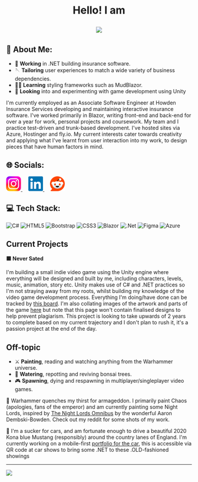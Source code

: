 # <p align="center">Hello! I am</p>
<p align="center">
  <img src="https://github.com/user-attachments/assets/08ea1ca3-f4d8-4962-8cdf-e017e7b9a620">
</p>

<p></p>

## 💫 About Me:
- 🥅 **Working** in .NET building insurance software.
- 🪡 **Tailoring** user experiences to match a wide variety of business dependencies.
- 🐦‍🔥 **Learning** styling frameworks such as MudBlazor.
- 🎯 **Looking** into and experimenting with game development using Unity

<p align="left">
  I'm currently employed as an Associate Software Engineer at Howden Insurance Services developing and maintaining interactive insurance software.
  I've worked primarily in Blazor, writing front-end and back-end for over a year for work, personal projects and coursework. My team and I practice test-driven and trunk-based development.
  I've hosted sites via Azure, Hostinger and fly.io.
  My current interests cater towards creativity and applying what I've learnt from user interaction into my work, to design pieces that have human factors in mind.
</p>

## 🌐 Socials:
<p align="left">
  <a href="https://www.instagram.com/josh.hill_">
    <img src="Instagram_logo_2022.svg.webp" alt="Instagram" width="40" height="40"/>
  </a>
  &nbsp;&nbsp;&nbsp;
  <a href="https://www.linkedin.com/in/josh-hill-993b87296">
    <img src="LinkedIn_logo_initials.png" alt="LinkedIn" width="40" height="40"/>
  </a>  
  &nbsp;&nbsp;&nbsp;
  <a href="https://www.reddit.com/user/Josh_Hilll/">
    <img src="Reddit_Logo.png" alt="LinkedIn" width="40" height="40"/>
  </a>
</p>

## 💻 Tech Stack:
![C#](https://img.shields.io/badge/c%23-%23239120.svg?style=for-the-badge&logo=csharp&logoColor=white) ![HTML5](https://img.shields.io/badge/html5-%23E34F26.svg?style=for-the-badge&logo=html5&logoColor=white) ![Bootstrap](https://img.shields.io/badge/bootstrap-%238511FA.svg?style=for-the-badge&logo=bootstrap&logoColor=white) ![CSS3](https://img.shields.io/badge/css3-%231572B6.svg?style=for-the-badge&logo=css3&logoColor=white) ![Blazor](https://img.shields.io/badge/blazor-%235C2D91.svg?style=for-the-badge&logo=blazor&logoColor=white) ![.Net](https://img.shields.io/badge/.NET-5C2D91?style=for-the-badge&logo=.net&logoColor=white) ![Figma](https://img.shields.io/badge/figma-%23F24E1E.svg?style=for-the-badge&logo=figma&logoColor=white) ![Azure](https://img.shields.io/badge/azure-%230072C6.svg?style=for-the-badge&logo=microsoftazure&logoColor=white)

## Current Projects
**🟥 Never Sated**

I'm building a small indie video game using the Unity engine where everything will be designed and built by me, including characters, levels, music, animation, story etc.
Unity makes use of C# and .NET practices so I'm not straying away from my roots, whilst building my knowledge of the video game development process.
Everything I'm doing/have done can be tracked by <a href="https://www.notion.so/Project-Management-1e5519cf45638074bc97fa8f3ea8a379?pvs=4">this board</a>.
I'm also collating images of the artwork and parts of the game <a href="https://www.notion.so/Concept-Art-1eb519cf456380eaac84e3a25e9fe97c?pvs=4">here</a> but note that this page won't contain finalised designs to help prevent plagiarism. 
This project is looking to take upwards of 2 years to complete based on my current trajectory and I don't plan to rush it, it's a passion project at the end of the day.

## Off-topic
- ⚔️ **Painting**, reading and watching anything from the Warhammer universe.
- 🌳 **Watering**, repotting and reviving bonsai trees.
- 🎮 **Spawning**, dying and respawning in multiplayer/singleplayer video games.

<p align="left">
  🦇 Warhammer quenches my thirst for armageddon. I primarily paint Chaos (apologies, fans of the emperor) and am currently painting some Night Lords, inspired by <a href="https://infinitespeculation.wordpress.com/2020/12/10/book-review-night-lords-the-omnibus-by-aaron-dembski-bowden/">The Night Lords Omnibus</a> by the wonderful Aaron Dembski-Bowden. Check out my reddit for some shots of my work.
</p>

<p align="left">
   🚗 I'm a sucker for cars, and am fortunate enough to drive a beautiful 2020 Kona blue Mustang (responsibly) around the country lanes of England. I'm currently working on a mobile-first <a href="https://fordmustang.fly.dev/">portfolio for the car</a>, this is accessible via QR code at car shows to bring some .NET to these .OLD-fashioned showings
</p>

---
[![](https://visitcount.itsvg.in/api?id=sahujo-hill&icon=0&color=0)](https://visitcount.itsvg.in)
